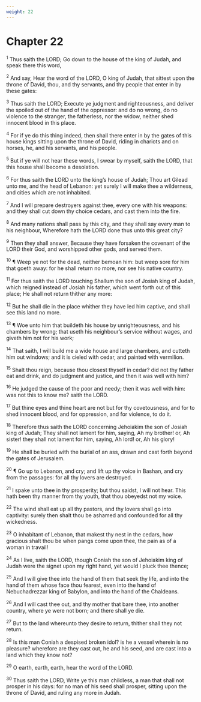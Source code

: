 ```yaml
---
weight: 22
---
```


# Chapter 22

<sup>1</sup> Thus saith the LORD; Go down to the house of the king of Judah, and speak there this word, 

<sup>2</sup> And say, Hear the word of the LORD, O king of Judah, that sittest upon the throne of David, thou, and thy servants, and thy people that enter in by these gates: 

<sup>3</sup> Thus saith the LORD; Execute ye judgment and righteousness, and deliver the spoiled out of the hand of the oppressor: and do no wrong, do no violence to the stranger, the fatherless, nor the widow, neither shed innocent blood in this place. 

<sup>4</sup> For if ye do this thing indeed, then shall there enter in by the gates of this house kings sitting upon the throne of David, riding in chariots and on horses, he, and his servants, and his people. 

<sup>5</sup> But if ye will not hear these words, I swear by myself, saith the LORD, that this house shall become a desolation. 

<sup>6</sup> For thus saith the LORD unto the king’s house of Judah; Thou art Gilead unto me, and the head of Lebanon: yet surely I will make thee a wilderness, and cities which are not inhabited. 

<sup>7</sup> And I will prepare destroyers against thee, every one with his weapons: and they shall cut down thy choice cedars, and cast them into the fire. 

<sup>8</sup> And many nations shall pass by this city, and they shall say every man to his neighbour, Wherefore hath the LORD done thus unto this great city? 

<sup>9</sup> Then they shall answer, Because they have forsaken the covenant of the LORD their God, and worshipped other gods, and served them. 

<sup>10</sup> ¶ Weep ye not for the dead, neither bemoan him: but weep sore for him that goeth away: for he shall return no more, nor see his native country. 

<sup>11</sup> For thus saith the LORD touching Shallum the son of Josiah king of Judah, which reigned instead of Josiah his father, which went forth out of this place; He shall not return thither any more: 

<sup>12</sup> But he shall die in the place whither they have led him captive, and shall see this land no more. 

<sup>13</sup> ¶ Woe unto him that buildeth his house by unrighteousness, and his chambers by wrong; that useth his neighbour’s service without wages, and giveth him not for his work; 

<sup>14</sup> That saith, I will build me a wide house and large chambers, and cutteth him out windows; and it is cieled with cedar, and painted with vermilion. 

<sup>15</sup> Shalt thou reign, because thou closest thyself in cedar? did not thy father eat and drink, and do judgment and justice, and then it was well with him? 

<sup>16</sup> He judged the cause of the poor and needy; then it was well with him: was not this to know me? saith the LORD. 

<sup>17</sup> But thine eyes and thine heart are not but for thy covetousness, and for to shed innocent blood, and for oppression, and for violence, to do it. 

<sup>18</sup> Therefore thus saith the LORD concerning Jehoiakim the son of Josiah king of Judah; They shall not lament for him, saying, Ah my brother! or, Ah sister! they shall not lament for him, saying, Ah lord! or, Ah his glory! 

<sup>19</sup> He shall be buried with the burial of an ass, drawn and cast forth beyond the gates of Jerusalem. 

<sup>20</sup> ¶ Go up to Lebanon, and cry; and lift up thy voice in Bashan, and cry from the passages: for all thy lovers are destroyed. 

<sup>21</sup> I spake unto thee in thy prosperity; but thou saidst, I will not hear. This hath been thy manner from thy youth, that thou obeyedst not my voice. 

<sup>22</sup> The wind shall eat up all thy pastors, and thy lovers shall go into captivity: surely then shalt thou be ashamed and confounded for all thy wickedness. 

<sup>23</sup> O inhabitant of Lebanon, that makest thy nest in the cedars, how gracious shalt thou be when pangs come upon thee, the pain as of a woman in travail! 

<sup>24</sup> As I live, saith the LORD, though Coniah the son of Jehoiakim king of Judah were the signet upon my right hand, yet would I pluck thee thence; 

<sup>25</sup> And I will give thee into the hand of them that seek thy life, and into the hand of them whose face thou fearest, even into the hand of Nebuchadrezzar king of Babylon, and into the hand of the Chaldeans. 

<sup>26</sup> And I will cast thee out, and thy mother that bare thee, into another country, where ye were not born; and there shall ye die. 

<sup>27</sup> But to the land whereunto they desire to return, thither shall they not return. 

<sup>28</sup> Is this man Coniah a despised broken idol? is he a vessel wherein is no pleasure? wherefore are they cast out, he and his seed, and are cast into a land which they know not? 

<sup>29</sup> O earth, earth, earth, hear the word of the LORD. 

<sup>30</sup> Thus saith the LORD, Write ye this man childless, a man that shall not prosper in his days: for no man of his seed shall prosper, sitting upon the throne of David, and ruling any more in Judah. 


